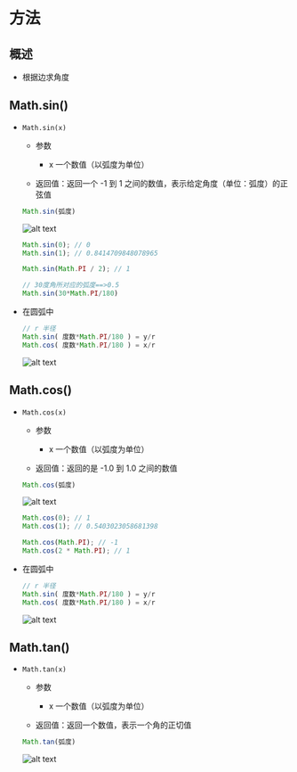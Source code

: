 # 方法

## 概述

+ 根据边求角度

## Math.sin()

+ `Math.sin(x)`

  + 参数

    + x 一个数值（以弧度为单位）

  + 返回值：返回一个 -1 到 1 之间的数值，表示给定角度（单位：弧度）的正弦值

  ```js
  Math.sin(弧度)
  ```

  ![alt text](images/三角函数1.png)

  ```js
  Math.sin(0); // 0
  Math.sin(1); // 0.8414709848078965

  Math.sin(Math.PI / 2); // 1

  // 30度角所对应的弧度==>0.5
  Math.sin(30*Math.PI/180)
  ```

+ 在圆弧中

  ```js
  // r 半径
  Math.sin( 度数*Math.PI/180 ) = y/r
  Math.cos( 度数*Math.PI/180 ) = x/r
  ```

  ![alt text](images/三角函数2.png)

## Math.cos()

+ `Math.cos(x)`

  + 参数

    + x 一个数值（以弧度为单位）

  + 返回值：返回的是 -1.0 到 1.0 之间的数值

  ```js
  Math.cos(弧度)
  ```

  ![alt text](images/三角函数1.png)

  ```js
  Math.cos(0); // 1
  Math.cos(1); // 0.5403023058681398

  Math.cos(Math.PI); // -1
  Math.cos(2 * Math.PI); // 1
  ```

+ 在圆弧中

  ```js
  // r 半径
  Math.sin( 度数*Math.PI/180 ) = y/r
  Math.cos( 度数*Math.PI/180 ) = x/r
  ```

  ![alt text](images/三角函数2.png)

## Math.tan()

+ `Math.tan(x)`

  + 参数

    + x 一个数值（以弧度为单位）

  + 返回值：返回一个数值，表示一个角的正切值

  ```js
  Math.tan(弧度)
  ```

  ![alt text](images/三角函数1.png)


